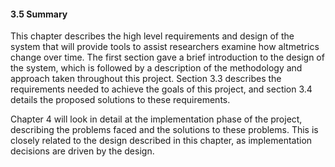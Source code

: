 #### 3.5 Summary

This chapter describes the high level requirements and design of the system that will provide tools to assist researchers examine how altmetrics change over time. The first section gave a brief introduction to the design of the system, which is followed by a description of the methodology and approach taken throughout this project. Section 3.3 describes the requirements needed to achieve the goals of this project, and section 3.4 details the proposed solutions to these requirements.

Chapter 4 will look in detail at the implementation phase of the project, describing the problems faced and the solutions to these problems. This is closely related to the design described in this chapter, as implementation decisions are driven by the design.